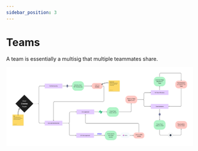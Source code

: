 ```yaml
---
sidebar_position: 3
---
```


# Teams

A team is essentially a multisig that multiple teammates share.

![Team Agent creates Team](../static/img/user-creates-team.jpg)
